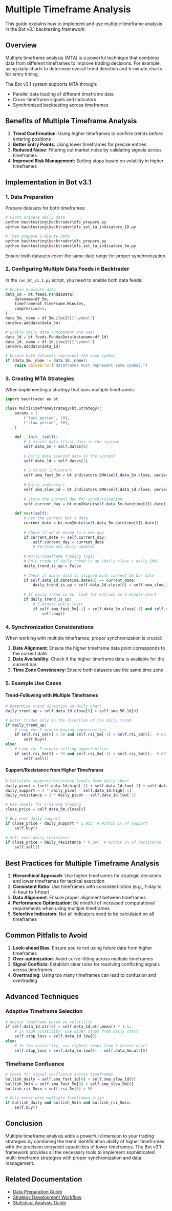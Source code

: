 # Multiple Timeframe Analysis

This guide explains how to implement and use multiple timeframe analysis in the Bot v3.1 backtesting framework.

## Overview

Multiple timeframe analysis (MTA) is a powerful technique that combines data from different timeframes to improve trading decisions. For example, using daily charts to determine overall trend direction and 5-minute charts for entry timing.

The Bot v3.1 system supports MTA through:
- Parallel data loading of different timeframe data
- Cross-timeframe signals and indicators
- Synchronized backtesting across timeframes

## Benefits of Multiple Timeframe Analysis

1. **Trend Confirmation**: Using higher timeframes to confirm trends before entering positions
2. **Better Entry Points**: Using lower timeframes for precise entries
3. **Reduced Noise**: Filtering out market noise by validating signals across timeframes
4. **Improved Risk Management**: Setting stops based on volatility in higher timeframes

## Implementation in Bot v3.1

### 1. Data Preparation

Prepare datasets for both timeframes:

```bash
# First prepare daily data
python backtesting\backtrader\dfs_prepare.py
python backtesting\backtrader\dfs_set_ta_indicators_1D.py

# Then prepare 5-minute data
python backtesting\backtrader\dfs_prepare.py
python backtesting\backtrader\dfs_set_ta_indicators_5m.py
```

Ensure both datasets cover the same date range for proper synchronization.

### 2. Configuring Multiple Data Feeds in Backtrader

In the `run_bt_v1.1.py` script, you need to enable both data feeds:

```python
# Enable 5-minute data
data_5m = bt.feeds.PandasData(
    dataname=df_5m, 
    timeframe=bt.TimeFrame.Minutes,
    compression=5,
)
data_5m._name = df_5m.iloc[0]["symbol"]
cerebro.adddata(data_5m)

# Enable daily data (uncomment and use)
data_1d = bt.feeds.PandasData(dataname=df_1d)
data_1d._name = df_1d.iloc[0]["symbol"]
cerebro.adddata(data_1d)

# Ensure both datasets represent the same symbol
if (data_5m._name != data_1d._name):
    raise ValueError("dataframes must represent same symbol.")
```

### 3. Creating MTA Strategies

When implementing a strategy that uses multiple timeframes:

```python
import backtrader as bt

class MultiTimeframeStrategy(bt.Strategy):
    params = (
        ('fast_period', 10),
        ('slow_period', 30),
    )
    
    def __init__(self):
        # 5-minute data (first data in the system)
        self.data_5m = self.datas[0]
        
        # Daily data (second data in the system)
        self.data_1d = self.datas[1]
        
        # 5-minute indicators
        self.sma_fast_5m = bt.indicators.SMA(self.data_5m.close, period=self.params.fast_period)
        
        # Daily indicators
        self.sma_slow_1d = bt.indicators.SMA(self.data_1d.close, period=self.params.slow_period)
        
        # Store the current day for synchronization
        self.current_day = bt.num2date(self.data_5m.datetime[0]).date()
    
    def next(self):
        # Get the current bar's date
        current_date = bt.num2date(self.data_5m.datetime[0]).date()
        
        # Check if we've moved to a new day
        if current_date != self.current_day:
            self.current_day = current_date
            # Perform any daily updates
            
        # Multi-timeframe trading logic
        # Only trade if daily trend is up (daily close > daily SMA)
        daily_trend_is_up = False
        
        # Check if daily data is aligned with current 5m bar date
        if self.data_1d.datetime.date(0) == current_date:
            daily_trend_is_up = self.data_1d.close[0] > self.sma_slow_1d[0]
            
        # If daily trend is up, look for entries on 5-minute chart
        if daily_trend_is_up:
            # 5-minute entry logic
            if self.sma_fast_5m[-1] < self.data_5m.close[-1] and self.sma_fast_5m[0] > self.data_5m.close[0]:
                self.buy()
```

### 4. Synchronization Considerations

When working with multiple timeframes, proper synchronization is crucial:

1. **Date Alignment**: Ensure the higher timeframe data point corresponds to the correct date
2. **Data Availability**: Check if the higher timeframe data is available for the current bar
3. **Time Zone Consistency**: Ensure both datasets use the same time zone

### 5. Example Use Cases

#### Trend-Following with Multiple Timeframes

```python
# Determine trend direction on daily chart
daily_trend_up = self.data_1d.close[0] > self.sma_50_1d[0]

# Enter trades only in the direction of the daily trend
if daily_trend_up:
    # Look for 5-minute buying opportunities
    if self.rsi_5m[0] < 30 and self.rsi_5m[-1] < self.rsi_5m[0]:  # RSI oversold and rising
        self.buy()
else:
    # Look for 5-minute selling opportunities
    if self.rsi_5m[0] > 70 and self.rsi_5m[-1] > self.rsi_5m[0]:  # RSI overbought and falling
        self.sell()
```

#### Support/Resistance from Higher Timeframes

```python
# Calculate support/resistance levels from daily chart
daily_pivot = (self.data_1d.high[-1] + self.data_1d.low[-1] + self.data_1d.close[-1]) / 3
daily_support = 2 * daily_pivot - self.data_1d.high[-1]
daily_resistance = 2 * daily_pivot - self.data_1d.low[-1]

# Use levels for 5-minute trading
close_price = self.data_5m.close[0]

# Buy near daily support
if close_price < daily_support * 1.01:  # Within 1% of support
    self.buy()
    
# Sell near daily resistance
if close_price > daily_resistance * 0.99:  # Within 1% of resistance
    self.sell()
```

## Best Practices for Multiple Timeframe Analysis

1. **Hierarchical Approach**: Use higher timeframes for strategic decisions and lower timeframes for tactical execution
2. **Consistent Ratio**: Use timeframes with consistent ratios (e.g., 1-day to 4-hour to 1-hour)
3. **Data Alignment**: Ensure proper alignment between timeframes
4. **Performance Optimization**: Be mindful of increased computational requirements when using multiple timeframes
5. **Selective Indicators**: Not all indicators need to be calculated on all timeframes

## Common Pitfalls to Avoid

1. **Look-ahead Bias**: Ensure you're not using future data from higher timeframes
2. **Over-optimization**: Avoid curve-fitting across multiple timeframes
3. **Signal Conflicts**: Establish clear rules for resolving conflicting signals across timeframes
4. **Overtrading**: Using too many timeframes can lead to confusion and overtrading

## Advanced Techniques

### Adaptive Timeframe Selection

```python
# Adjust timeframe based on volatility
if self.data_1d.atr[0] > self.data_1d.atr.mean() * 1.5:
    # In high volatility, use wider stops from daily chart
    self.stop_loss = self.data_1d.low[0]
else:
    # In low volatility, use tighter stops from 5-minute chart
    self.stop_loss = self.data_5m.low[0] - self.data_5m.atr[0]
```

### Timeframe Confluence

```python
# Check for signal confluence across timeframes
bullish_daily = self.sma_fast_1d[0] > self.sma_slow_1d[0]
bullish_5min = self.sma_fast_5m[0] > self.sma_slow_5m[0]
bullish_rsi_5min = self.rsi_5m[0] > 50

# Only enter when multiple timeframes align
if bullish_daily and bullish_5min and bullish_rsi_5min:
    self.buy()
```

## Conclusion

Multiple timeframe analysis adds a powerful dimension to your trading strategies by combining the trend identification ability of higher timeframes with the precision entry/exit capabilities of lower timeframes. The Bot v3.1 framework provides all the necessary tools to implement sophisticated multi-timeframe strategies with proper synchronization and data management.

## Related Documentation

- [Data Preparation Guide](DATA_PREPARATION.md)
- [Strategy Development Workflow](STRATEGY_DEVELOPMENT.md)
- [Statistical Analysis Guide](backtrader/STATISTICAL_ANALYSIS.md)